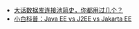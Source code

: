 + [大话数据库连接池简史，你都用过几个？](https://mp.weixin.qq.com/s/44ZGZOAjJHl2aUDWMrnXiw)
+ [小白科普：Java EE vs J2EE vs Jakarta EE](https://mp.weixin.qq.com/s/44ZGZOAjJHl2aUDWMrnXiw)